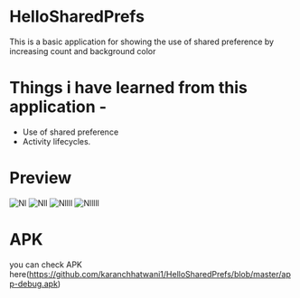# HelloSharedPrefs

This is a basic application for showing the use of shared preference by increasing count and background color

# Things i have learned from this application - 

* Use of shared preference
* Activity lifecycles.

# Preview

![Nl](https://user-images.githubusercontent.com/68476336/117138044-29209e00-adc8-11eb-89b7-988f0d4fc87d.PNG)
![Nll](https://user-images.githubusercontent.com/68476336/117138086-30e04280-adc8-11eb-934b-f938318e1544.PNG)
![Nllll](https://user-images.githubusercontent.com/68476336/117138120-363d8d00-adc8-11eb-845d-9a58cfd8ce29.PNG)
![Nlllll](https://user-images.githubusercontent.com/68476336/117138214-553c1f00-adc8-11eb-8ff3-25f3b53476de.PNG)

# APK

you can check APK here(https://github.com/karanchhatwani1/HelloSharedPrefs/blob/master/app-debug.apk)
